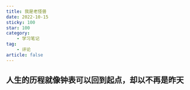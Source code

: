 ```yaml
---
title: 我是老怪兽
date: 2022-10-15
sticky: 100
star: 100
category:
    - 学习笔记
tag:
    - 评论
article: false
---
```


## 人生的历程就像钟表可以回到起点，却以不再是昨天